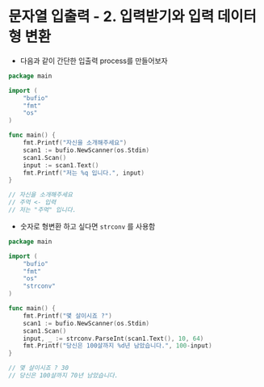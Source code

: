 # 문자열 입출력 - 2. 입력받기와 입력 데이터형 변환

- 다음과 같이 간단한 입출력 process를 만들어보자

```go
package main

import (
	"bufio"
	"fmt"
	"os"
)

func main() {
	fmt.Printf("자신을 소개해주세요")
	scan1 := bufio.NewScanner(os.Stdin)
	scan1.Scan()
	input := scan1.Text()
	fmt.Printf("저는 %q 입니다.", input)
}

// 자신을 소개해주세요
// 주먹 <- 입력
// 저는 "주먹" 입니다.

```

- 숫자로 형변환 하고 싶다면 `strconv` 를 사용함

```go
package main

import (
	"bufio"
	"fmt"
	"os"
	"strconv"
)

func main() {
	fmt.Printf("몇 살이시죠 ?")
	scan1 := bufio.NewScanner(os.Stdin)
	scan1.Scan()
	input, _ := strconv.ParseInt(scan1.Text(), 10, 64)
	fmt.Printf("당신은 100살까지 %d년 남았습니다.", 100-input)
}

// 몇 살이시죠 ? 30
// 당신은 100살까지 70년 남았습니다.

```

